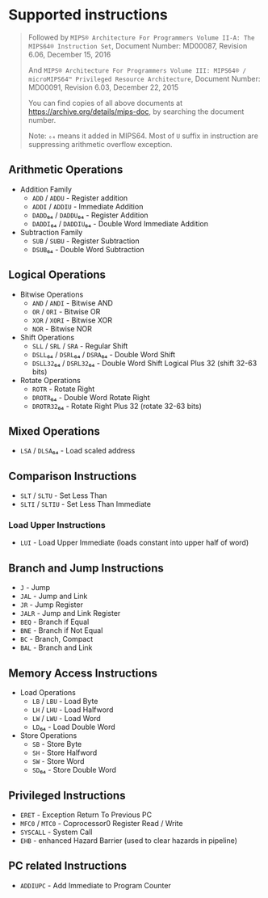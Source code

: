 # Supported instructions

> Followed by `MIPS® Architecture For Programmers Volume II-A: The MIPS64® Instruction Set`, Document Number: MD00087, Revision 6.06, December 15, 2016
> 
> And `MIPS® Architecture For Programmers Volume III: MIPS64® / microMIPS64™ Privileged Resource Architecture`, Document Number: MD00091, Revision 6.03, December 22, 2015
>
> You can find copies of all above documents at <https://archive.org/details/mips-doc>, by searching the document number.
>
> Note: `₆₄` means it added in MIPS64. Most of `U` suffix in instruction are suppressing arithmetic overflow exception.

## Arithmetic Operations

- Addition Family
  - `ADD` / `ADDU` - Register addition
  - `ADDI` / `ADDIU` - Immediate Addition
  - `DADD`₆₄ / `DADDU`₆₄ - Register Addition
  - `DADDI`₆₄ / `DADDIU`₆₄ - Double Word Immediate Addition
- Subtraction Family
  - `SUB` / `SUBU` - Register Subtraction
  - `DSUB`₆₄ - Double Word Subtraction

## Logical Operations

- Bitwise Operations
  - `AND` / `ANDI` - Bitwise AND
  - `OR` / `ORI` - Bitwise OR
  - `XOR` / `XORI` - Bitwise XOR
  - `NOR` - Bitwise NOR
- Shift Operations
  - `SLL` / `SRL` / `SRA` - Regular Shift
  - `DSLL`₆₄ / `DSRL`₆₄ / `DSRA`₆₄ - Double Word Shift
  - `DSLL32`₆₄ / `DSRL32`₆₄ - Double Word Shift Logical Plus 32 (shift 32-63 bits)
- Rotate Operations
  - `ROTR` - Rotate Right
  - `DROTR`₆₄ - Double Word Rotate Right
  - `DROTR32`₆₄ - Rotate Right Plus 32 (rotate 32-63 bits)

## Mixed Operations

- `LSA` / `DLSA`₆₄ - Load scaled address

## Comparison Instructions

- `SLT` / `SLTU` - Set Less Than
- `SLTI` / `SLTIU` - Set Less Than Immediate

### Load Upper Instructions

- `LUI` - Load Upper Immediate (loads constant into upper half of word)

## Branch and Jump Instructions

- `J` - Jump
- `JAL` - Jump and Link
- `JR` - Jump Register
- `JALR` - Jump and Link Register
- `BEQ` - Branch if Equal
- `BNE` - Branch if Not Equal
- `BC` - Branch, Compact
- `BAL` - Branch and Link

## Memory Access Instructions

- Load Operations
  - `LB` / `LBU` - Load Byte
  - `LH` / `LHU` - Load Halfword
  - `LW` / `LWU` - Load Word
  - `LD`₆₄ - Load Double Word
- Store Operations
  - `SB` - Store Byte
  - `SH` - Store Halfword
  - `SW` - Store Word
  - `SD`₆₄ - Store Double Word

## Privileged Instructions

- `ERET` - Exception Return To Previous PC
- `MFC0` / `MTC0` - Coprocessor0 Register Read / Write
- `SYSCALL` - System Call
- `EHB` - enhanced Hazard Barrier (used to clear hazards in pipeline)

## PC related Instructions

- `ADDIUPC` - Add Immediate to Program Counter
